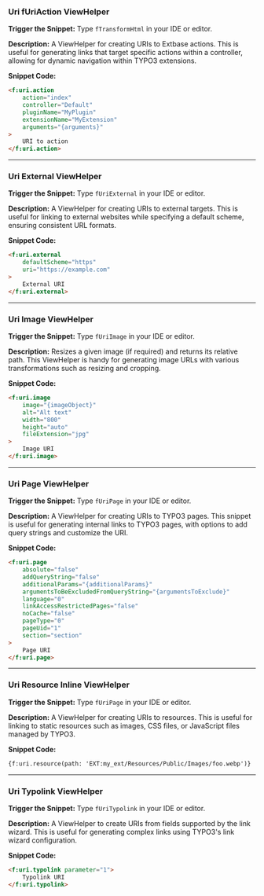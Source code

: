 ### Uri fUriAction ViewHelper

**Trigger the Snippet:** Type `fTransformHtml` in your IDE or editor.

**Description:**
A ViewHelper for creating URIs to Extbase actions. This is useful for generating links that target specific actions within a controller, allowing for dynamic navigation within TYPO3 extensions.

**Snippet Code:**

```html
<f:uri.action
    action="index"
    controller="Default"
    pluginName="MyPlugin"
    extensionName="MyExtension"
    arguments="{arguments}"
>
    URI to action
</f:uri.action>
```

---

### Uri External ViewHelper

**Trigger the Snippet:** Type `fUriExternal` in your IDE or editor.

**Description:**
A ViewHelper for creating URIs to external targets. This is useful for linking to external websites while specifying a default scheme, ensuring consistent URL formats.

**Snippet Code:**

```html
<f:uri.external
    defaultScheme="https"
    uri="https://example.com"
>
    External URI
</f:uri.external>
```

---

### Uri Image ViewHelper

**Trigger the Snippet:** Type `fUriImage` in your IDE or editor.

**Description:**
Resizes a given image (if required) and returns its relative path. This ViewHelper is handy for generating image URLs with various transformations such as resizing and cropping.

**Snippet Code:**

```html
<f:uri.image
    image="{imageObject}"
    alt="Alt text"
    width="800"
    height="auto"
    fileExtension="jpg"
>
    Image URI
</f:uri.image>
```

---

### Uri Page ViewHelper

**Trigger the Snippet:** Type `fUriPage` in your IDE or editor.

**Description:**
A ViewHelper for creating URIs to TYPO3 pages. This snippet is useful for generating internal links to TYPO3 pages, with options to add query strings and customize the URI.

**Snippet Code:**

```html
<f:uri.page
    absolute="false"
    addQueryString="false"
    additionalParams="{additionalParams}"
    argumentsToBeExcludedFromQueryString="{argumentsToExclude}"
    language="0"
    linkAccessRestrictedPages="false"
    noCache="false"
    pageType="0"
    pageUid="1"
    section="section"
>
    Page URI
</f:uri.page>
```

---

### Uri Resource Inline ViewHelper

**Trigger the Snippet:** Type `fUriPage` in your IDE or editor.

**Description:**
A ViewHelper for creating URIs to resources. This is useful for linking to static resources such as images, CSS files, or JavaScript files managed by TYPO3.

**Snippet Code:**

```html
{f:uri.resource(path: 'EXT:my_ext/Resources/Public/Images/foo.webp')}

```

---

### Uri Typolink ViewHelper

**Trigger the Snippet:** Type `fUriTypolink` in your IDE or editor.

**Description:**
A ViewHelper to create URIs from fields supported by the link wizard. This is useful for generating complex links using TYPO3's link wizard configuration.

**Snippet Code:**

```html
<f:uri.typolink parameter="1">
    Typolink URI
</f:uri.typolink>
```
